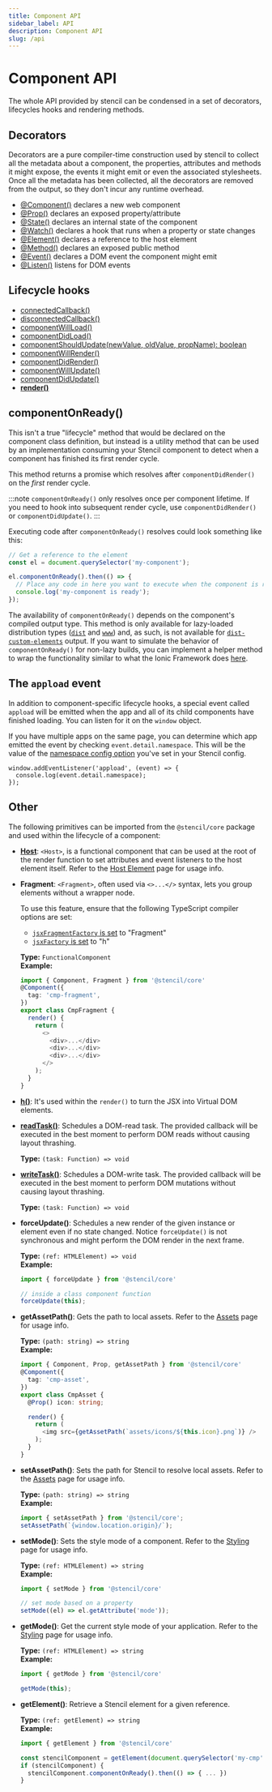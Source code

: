 ```yaml
---
title: Component API
sidebar_label: API
description: Component API
slug: /api
---
```


# Component API

The whole API provided by stencil can be condensed in a set of decorators, lifecycles hooks and rendering methods.


## Decorators

Decorators are a pure compiler-time construction used by stencil to collect all the metadata about a component, the properties, attributes and methods it might expose, the events it might emit or even the associated stylesheets.
Once all the metadata has been collected, all the decorators are removed from the output, so they don't incur any runtime overhead.

- [@Component()](./component.md) declares a new web component
- [@Prop()](./properties.md#the-prop-decorator-prop) declares an exposed property/attribute
- [@State()](./state.md#the-state-decorator-state) declares an internal state of the component
- [@Watch()](./reactive-data.md#the-watch-decorator-watch) declares a hook that runs when a property or state changes
- [@Element()](./host-element.md#element-decorator) declares a reference to the host element
- [@Method()](./methods.md) declares an exposed public method
- [@Event()](./events.md#event-decorator) declares a DOM event the component might emit
- [@Listen()](./events.md#listen-decorator) listens for DOM events


## Lifecycle hooks

- [connectedCallback()](./component-lifecycle.md#connectedcallback)
- [disconnectedCallback()](./component-lifecycle.md#disconnectedcallback)
- [componentWillLoad()](./component-lifecycle.md#componentwillload)
- [componentDidLoad()](./component-lifecycle.md#componentdidload)
- [componentShouldUpdate(newValue, oldValue, propName): boolean](./component-lifecycle.md#componentshouldupdate)
- [componentWillRender()](./component-lifecycle.md#componentwillrender)
- [componentDidRender()](./component-lifecycle.md#componentdidrender)
- [componentWillUpdate()](./component-lifecycle.md#componentwillupdate)
- [componentDidUpdate()](./component-lifecycle.md#componentdidupdate)
- **[render()](./templating-and-jsx.md)**

## componentOnReady()

This isn't a true "lifecycle" method that would be declared on the component class definition, but instead is a utility method that
can be used by an implementation consuming your Stencil component to detect when a component has finished its first render cycle.

This method returns a promise which resolves after `componentDidRender()` on the _first_ render cycle.

:::note
`componentOnReady()` only resolves once per component lifetime. If you need to hook into subsequent render cycle, use
`componentDidRender()` or `componentDidUpdate()`.
:::

Executing code after `componentOnReady()` resolves could look something like this:

```ts
// Get a reference to the element
const el = document.querySelector('my-component');

el.componentOnReady().then(() => {
  // Place any code in here you want to execute when the component is ready
  console.log('my-component is ready');
});
```

The availability of `componentOnReady()` depends on the component's compiled output type. This method is only available for lazy-loaded
distribution types ([`dist`](../output-targets/dist.md) and [`www`](../output-targets/www.md)) and, as such, is not available for
[`dist-custom-elements`](../output-targets/custom-elements.md) output. If you want to simulate the behavior of `componentOnReady()` for non-lazy builds,
you can implement a helper method to wrap the functionality similar to what the Ionic Framework does [here](https://github.com/ionic-team/ionic-framework/blob/main/core/src/utils/helpers.ts#L60-L79).

## The `appload` event

In addition to component-specific lifecycle hooks, a special event called `appload` will be emitted when the app and all of its child components have finished loading. You can listen for it on the `window` object.

If you have multiple apps on the same page, you can determine which app emitted the event by checking `event.detail.namespace`. This will be the value of the [namespace config option](../config/01-overview.md#namespace) you've set in your Stencil config.

```tsx
window.addEventListener('appload', (event) => {
  console.log(event.detail.namespace);
});
```

## Other

The following primitives can be imported from the `@stencil/core` package and used within the lifecycle of a component:

- [**Host**](./host-element.md): `<Host>`, is a functional component that can be used at the root of the render function to set attributes and event listeners to the host element itself. Refer to the [Host Element](./host-element.md) page for usage info.

- **Fragment**: `<Fragment>`, often used via `<>...</>` syntax, lets you group elements without a wrapper node.

  To use this feature, ensure that the following TypeScript compiler options are set:
  - [`jsxFragmentFactory` is set](https://www.typescriptlang.org/tsconfig#jsxFragmentFactory) to "Fragment"
  - [`jsxFactory` is set](https://www.typescriptlang.org/tsconfig#jsxFactory) to "h"

  __Type:__ `FunctionalComponent`<br />
  __Example:__
  ```ts
  import { Component, Fragment } from '@stencil/core'
  @Component({
    tag: 'cmp-fragment',
  })
  export class CmpFragment {
    render() {
      return (
        <>
          <div>...</div>
          <div>...</div>
          <div>...</div>
        </>
      );
    }
  }
  ```

- [**h()**](./templating-and-jsx.md): It's used within the `render()` to turn the JSX into Virtual DOM elements.

- [**readTask()**](https://developers.google.com/web/fundamentals/performance/rendering/avoid-large-complex-layouts-and-layout-thrashing): Schedules a DOM-read task. The provided callback will be executed in the best moment to perform DOM reads without causing layout thrashing.

  __Type:__ `(task: Function) => void`

- [**writeTask()**](https://developers.google.com/web/fundamentals/performance/rendering/avoid-large-complex-layouts-and-layout-thrashing): Schedules a DOM-write task. The provided callback will be executed in the best moment to perform DOM mutations without causing layout thrashing.

  __Type:__ `(task: Function) => void`

- **forceUpdate()**: Schedules a new render of the given instance or element even if no state changed. Notice `forceUpdate()` is not synchronous and might perform the DOM render in the next frame.

  __Type:__ `(ref: HTMLElement) => void`<br />
  __Example:__
  ```ts
  import { forceUpdate } from '@stencil/core'

  // inside a class component function
  forceUpdate(this);
  ```

- **getAssetPath()**: Gets the path to local assets. Refer to the [Assets](../guides/assets.md#getassetpath) page for usage info.

  __Type:__ `(path: string) => string`<br />
  __Example:__
  ```ts
  import { Component, Prop, getAssetPath } from '@stencil/core'
  @Component({
    tag: 'cmp-asset',
  })
  export class CmpAsset {
    @Prop() icon: string;

    render() {
      return (
        <img src={getAssetPath(`assets/icons/${this.icon}.png`)} />
      );
    }
  }
  ```

- **setAssetPath()**: Sets the path for Stencil to resolve local assets. Refer to the [Assets](../guides/assets.md#setassetpath) page for usage info.

  __Type:__ `(path: string) => string`<br />
  __Example:__
  ```ts
  import { setAssetPath } from '@stencil/core';
  setAssetPath(`{window.location.origin}/`);
  ```

- **setMode()**: Sets the style mode of a component. Refer to the [Styling](./styling.md#style-modes) page for usage info.

  __Type:__ `(ref: HTMLElement) => string`<br />
  __Example:__
  ```ts
  import { setMode } from '@stencil/core'

  // set mode based on a property
  setMode((el) => el.getAttribute('mode'));
  ```

- **getMode()**: Get the current style mode of your application. Refer to the [Styling](./styling.md#style-modes) page for usage info.

  __Type:__ `(ref: HTMLElement) => string`<br />
  __Example:__
  ```ts
  import { getMode } from '@stencil/core'

  getMode(this);
  ```

- **getElement()**: Retrieve a Stencil element for a given reference.

  __Type:__ `(ref: getElement) => string`<br />
  __Example:__
  ```ts
  import { getElement } from '@stencil/core'

  const stencilComponent = getElement(document.querySelector('my-cmp'))
  if (stencilComponent) {
    stencilComponent.componentOnReady().then(() => { ... })
  }
  ```

